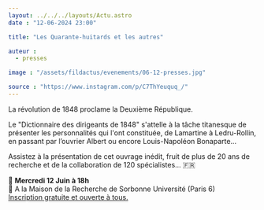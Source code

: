 ```yaml
---
layout: ../../../layouts/Actu.astro
date : "12-06-2024 23:00"

title: "Les Quarante-huitards et les autres"

auteur :
  - presses

image : "/assets/fildactus/evenements/06-12-presses.jpg"

source : "https://www.instagram.com/p/C7ThYeuquq_/"
---
```


La révolution de 1848 proclame la Deuxième République.

Le "Dictionnaire des dirigeants de 1848" s'attelle à la tâche titanesque de présenter les personnalités qui l'ont constituée, de Lamartine à Ledru-Rollin, en passant par l’ouvrier Albert ou encore Louis-Napoléon Bonaparte...

Assistez à la présentation de cet ouvrage inédit, fruit de plus de 20 ans de recherche et de la collaboration de 120 spécialistes... 🇫🇷

📅 __Mercredi 12 Juin à 18h__  
📍 A la Maison de la Recherche de Sorbonne Université (Paris 6)  
[Inscription gratuite et ouverte à tous.](https://docs.google.com/forms/d/e/1FAIpQLSfvtHnSCgMJ8UtG3Gf7XF4FjEe1UQUpkta46ZVBMARHmzzA_w/viewform)